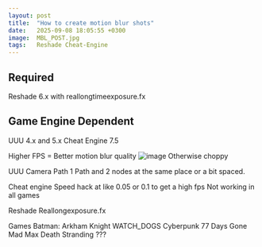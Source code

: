 ```yaml
---
layout: post
title:  "How to create motion blur shots"
date:   2025-09-08 18:05:55 +0300
image:  MBL_POST.jpg
tags:   Reshade Cheat-Engine
---
```


## Required
Reshade 6.x with reallongtimeexposure.fx

## Game Engine Dependent 
UUU 4.x and 5.x
Cheat Engine 7.5

Higher FPS = Better motion blur quality
![image](https://github.com/user-attachments/assets/b5dc41bf-458a-4b98-b598-5cd8a31f32ef)
Otherwise choppy 

UUU Camera Path
1 Path and 2 nodes at the same place or a bit spaced.

Cheat engine
Speed hack at like 0.05 or 0.1 to get a high fps
Not working in all games

Reshade 
Reallongexposure.fx 

Games
Batman: Arkham Knight
WATCH_DOGS
Cyberpunk 77
Days Gone
Mad Max
Death Stranding ???
